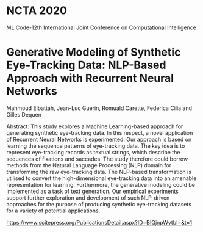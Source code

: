 # NCTA 2020
ML Code-12th International Joint Conference on Computational Intelligence

# Generative Modeling of Synthetic Eye-Tracking Data: NLP-Based Approach with Recurrent Neural Networks
Mahmoud Elbattah, Jean-Luc Guérin, Romuald Carette, Federica Cilia and Gilles Dequen

Abstract: This study explores a Machine Learning-based approach for generating synthetic eye-tracking data. In this respect, a novel application of Recurrent Neural Networks is experimented. Our approach is based on learning the sequence patterns of eye-tracking data. The key idea is to represent eye-tracking records as textual strings, which describe the sequences of fixations and saccades. The study therefore could borrow methods from the Natural Language Processing (NLP) domain for transforming the raw eye-tracking data. The NLP-based transformation is utilised to convert the high-dimensional eye-tracking data into an amenable representation for learning. Furthermore, the generative modeling could be implemented as a task of text generation. Our empirical experiments support further exploration and development of such NLP-driven approaches for the purpose of producing synthetic eye-tracking datasets for a variety of potential applications.

https://www.scitepress.org/PublicationsDetail.aspx?ID=BIQjnpWvtbI=&t=1

